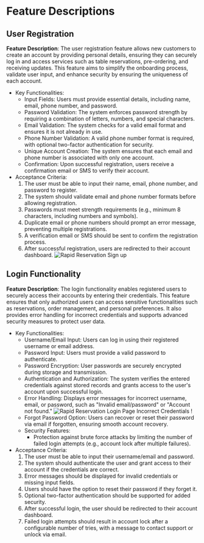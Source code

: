 # Feature Descriptions

## User Registration
**Feature Description**: The user registration feature allows new customers to create an account by providing personal details, ensuring they can securely log in and access services such as table reservations, pre-ordering, and receiving updates. This feature aims to simplify the onboarding process, validate user input, and enhance security by ensuring the uniqueness of each account.
 - Key Functionalities:
   - Input Fields: Users must provide essential details, including name, email, phone number, and password.
   - Password Validation: The system enforces password strength by requiring a combination of letters, numbers, and special characters.
   - Email Validation: The system checks for a valid email format and ensures it is not already in use.
   - Phone Number Validation: A valid phone number format is required, with optional two-factor authentication for security.
   - Unique Account Creation: The system ensures that each email and phone number is associated with only one account.
   - Confirmation: Upon successful registration, users receive a confirmation email or SMS to verify their account.
 - Acceptance Criteria:
   1. The user must be able to input their name, email, phone number, and password to register.
   2. The system should validate email and phone number formats before allowing registration.
   3. Passwords must meet strength requirements (e.g., minimum 8 characters, including numbers and symbols).
   4. Duplicate email or phone numbers should prompt an error message, preventing multiple registrations.
   5. A verification email or SMS should be sent to confirm the registration process.
   6. After successful registration, users are redirected to their account dashboard.
      ![Rapid Reservation Sign up](RegistrationPage.jpg)

## Login Functionality
**Feature Description**: The login functionality enables registered users to securely access their accounts by entering their credentials. This feature ensures that only authorized users can access sensitive functionalities such as reservations, order management, and personal preferences. It also provides error handling for incorrect credentials and supports advanced security measures to protect user data.
 - Key Functionalities:
   - Username/Email Input: Users can log in using their registered username or email address.
   - Password Input: Users must provide a valid password to authenticate.
   - Password Encryption: User passwords are securely encrypted during storage and transmission.
   - Authentication and Authorization: The system verifies the entered credentials against stored records and grants access to the user's account upon successful login.
   - Error Handling: Displays error messages for incorrect username, email, or password, such as "Invalid email/password" or "Account not found."
     ![Rapid Reservation Login Page Incorrect Credentials !]([Knowledge-Base(KB)/InvalidLogin.jpg](https://github.com/Kevin-JHG/Group5-Rapid-Reservation/blob/main/Documentation/InvalidLogin.jpg) "Invalid login")
   - Forgot Password Option: Users can recover or reset their password via email if forgotten, ensuring smooth account recovery.
   - Security Features:
     - Protection against brute force attacks by limiting the number of failed login attempts (e.g., account lock after multiple failures).
 - Acceptance Criteria:
   1. The user must be able to input their username/email and password.
   2. The system should authenticate the user and grant access to their account if the credentials are correct.
   3. Error messages should be displayed for invalid credentials or missing input fields.
   4. Users should have the option to reset their password if they forget it.
   5. Optional two-factor authentication should be supported for added security.
   6. After successful login, the user should be redirected to their account dashboard.
   7. Failed login attempts should result in account lock after a configurable number of tries, with a message to contact support or unlock via email.
